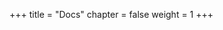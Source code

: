 +++
title = "Docs"
chapter = false
weight = 1
+++

<iframe style="width: 100%; border:none;" id="docsframe"></iframe>
<script>
var frame = document.getElementById("docsframe");
var h = window.visualViewport.height -130
frame.style.height  = h+'px'
frame.src="https://project-chip.github.io/connectedhomeip-doc/index.html"
</script>